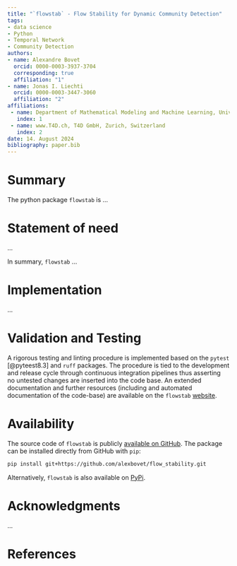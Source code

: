 ```yaml
---
title: "`flowstab` - Flow Stability for Dynamic Community Detection"
tags:
- data science
- Python
- Temporal Network
- Community Detection
authors:
- name: Alexandre Bovet
  orcid: 0000-0003-3937-3704
  corresponding: true
  affiliation: "1"
- name: Jonas I. Liechti
  orcid: 0000-0003-3447-3060
  affiliation: "2"
affiliations:
 - name: Department of Mathematical Modeling and Machine Learning, University of Zurich, Zürich, Switzerland
   index: 1
 - name: www.T4D.ch, T4D GmbH, Zurich, Switzerland
   index: 2
date: 14. August 2024
bibliography: paper.bib
---
```


# Summary
The python package `flowstab` is ...

# Statement of need

... 

In summary, `flowstab` ...

# Implementation
...

# Validation and Testing

A rigorous testing and linting procedure is implemented based on the `pytest` [@pyteest8.3] and `ruff` packages.
The procedure is tied to the development and release cycle through continuous integration pipelines thus asserting no untested changes are inserted into the code base.
An extended documentation and further resources (including and automated documentation of the code-base) are available on the `flowstab` [website](https://flow-stability.readthedocs.io).

# Availability

The source code of `flowstab` is publicly [available on GitHub](https://github.com/alexbovet/flow_stability).
The package can be installed directly from GitHub with `pip`:

```bash
pip install git+https://github.com/alexbovet/flow_stability.git
```
Alternatively, `flowstab` is also available on [PyPi](https://pypi.org).


# Acknowledgments

...

# References


